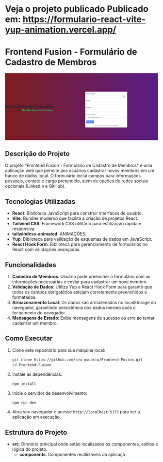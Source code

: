   # Veja o projeto publicado Publicado em: https://formulario-react-vite-yup-animation.vercel.app/
 
 
 # Frontend Fusion - Formulário de Cadastro de Membros

![Logo do Projeto](./public/tela%20inicial.png)

## Descrição do Projeto

O projeto "Frontend Fusion - Formulário de Cadastro de Membros" é uma aplicação web que permite aos usuários cadastrar novos membros em um banco de dados local. O formulário inclui campos para informações pessoais, contato e cargo pretendido, além de opções de redes sociais opcionais (LinkedIn e GitHub).

## Tecnologias Utilizadas

- **React**: Biblioteca JavaScript para construir interfaces de usuário.
- **Vite**: Bundler moderno que facilita a criação de projetos React.
- **Tailwind CSS**: Framework CSS utilitário para estilização rápida e responsiva.
- **tailwindcss-animated**: ANIMAÇÕES.
- **Yup**: Biblioteca para validação de esquemas de dados em JavaScript.
- **React Hook Form**: Biblioteca para gerenciamento de formulários no React com validações avançadas.



## Funcionalidades

1. **Cadastro de Membros**: Usuário pode preencher o formulário com as informações necessárias e enviar para cadastrar um novo membro.
2. **Validação de Dados**: Utiliza Yup e React Hook Form para garantir que todos os campos obrigatórios estejam corretamente preenchidos e formatados.
3. **Armazenamento Local**: Os dados são armazenados no localStorage do navegador, garantindo persistência dos dados mesmo após o fechamento do navegador.
4. **Mensagens de Estado**: Exibe mensagens de sucesso ou erro ao tentar cadastrar um membro.

## Como Executar

1. Clone este repositório para sua máquina local:
    ```sh
    git clone https://github.com/seu-usuario/Frontend-Fusion.git
    cd Frontend-Fusion
    ```
2. Instale as dependências:
    ```sh
    npm install
    ```
3. Inicie o servidor de desenvolvimento:
    ```sh
    npm run dev
    ```
4. Abra seu navegador e acesse `http://localhost:5173` para ver a aplicação em execução.

## Estrutura do Projeto

- **src**: Diretório principal onde estão localizados os componentes, estilos e lógica do projeto.
  - **components**: Componentes reutilizáveis da aplicaçã
